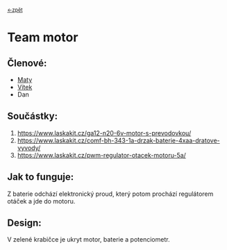 <sub>[<-zpět](https://github.com/robodilna/gramofon)</sub>
# Team motor

## Členové:
 - [Maty](https://github.com/matyasvanke)
 - [Vítek](https://github.com/vextr2009)
 - Dan

## Součástky: 
1. https://www.laskakit.cz/ga12-n20-6v-motor-s-prevodovkou/
2. https://www.laskakit.cz/comf-bh-343-1a-drzak-baterie-4xaa-dratove-vyvody/
3. https://www.laskakit.cz/pwm-regulator-otacek-motoru-5a/

## Jak to funguje:
Z baterie odchází elektronický proud, který potom prochází regulátorem otáček a jde do motoru.

## Design:
V zelené krabičce je ukryt motor, baterie a potenciometr.

